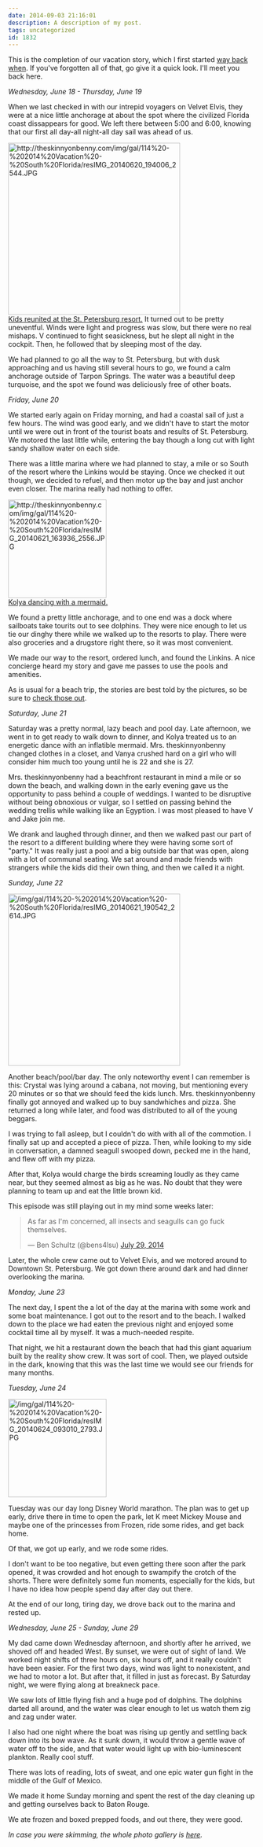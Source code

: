 ```yaml
---
date: 2014-09-03 21:16:01
description: A description of my post.
tags: uncategorized
id: 1832
---
```

This is the completion of our vacation story, which I first started <a href="http://theskinnyonbenny.com/blog2/archives/1813">way back when</a>.  If you've forgotten all of that, go give it a quick look.  I'll meet you back here.

<em>Wednesday, June 18 - Thursday, June 19</em>

When we last checked in with our intrepid voyagers on Velvet Elvis, they were at a nice little anchorage at about the spot where the civilized Florida coast dissappears for good.  We left there between 5:00 and 6:00, knowing that our first all day-all night-all day sail was ahead of us.
<!--more-->

<a class="lightview alignright" href="http://theskinnyonbenny.com/img/gal/114%20-%202014%20Vacation%20-%20South%20Florida/resIMG_20140620_194006_2544.JPG" data-lightview-caption="Kids reunited at the St. Petersburg resort." data-lightview-group="group1"><img src="http://theskinnyonbenny.com/img/gal/114%20-%202014%20Vacation%20-%20South%20Florida/resIMG_20140620_194006_2544.JPG" alt="http://theskinnyonbenny.com/img/gal/114%20-%202014%20Vacation%20-%20South%20Florida/resIMG_20140620_194006_2544.JPG" width="350px"><br><span class="caption alignleft">Kids reunited at the St. Petersburg resort.</span></a>
It turned out to be pretty uneventful.  Winds were light and progress was slow, but there were no real mishaps.  V continued to fight seasickness, but he slept all night in the cockpit.  Then, he followed that by sleeping most of the day.

We had planned to go all the way to St. Petersburg, but with dusk approaching and us having still several hours to go, we found a calm anchorage outside of Tarpon Springs.  The water was a beautiful deep turquoise, and the spot we found was deliciously free of other boats.

<em>Friday, June 20</em>

We started early again on Friday morning, and had a coastal sail of just a few hours.  The wind was good early, and we didn't have to start the motor until we were out in front of the tourist boats and results of St. Petersburg.  We motored the last little while, entering the bay though a long cut with light sandy shallow water on each side.  

There was a little marina where we had planned to stay, a mile or so South of the resort where the Linkins would be staying.  Once we checked it out though, we decided to refuel, and then motor up the bay and just anchor even closer.  The marina really had nothing to offer.

<a class="lightview alignright" href="http://theskinnyonbenny.com/img/gal/114%20-%202014%20Vacation%20-%20South%20Florida/resIMG_20140621_163936_2556.JPG" data-lightview-caption="Kolya dancing with a mermaid." data-lightview-group="group1"><img src="http://theskinnyonbenny.com/img/gal/114%20-%202014%20Vacation%20-%20South%20Florida/resIMG_20140621_163936_2556.JPG" alt="http://theskinnyonbenny.com/img/gal/114%20-%202014%20Vacation%20-%20South%20Florida/resIMG_20140621_163936_2556.JPG" width="200px"><br><span class="caption alignleft">Kolya dancing with a mermaid.</span></a>

We found a pretty little anchorage, and to one end was a dock where sailboats take tourits out to see dolphins.  They were nice enough to let us tie our dinghy there while we walked up to the resorts to play.  There were also groceries and a drugstore right there, so it was most convenient.

We made our way to the resort, ordered lunch, and found the Linkins.  A nice concierge heard my story and gave me passes to use the pools and amenities.

As is usual for a beach trip, the stories are best told by the pictures, so be sure to <a href="http://theskinnyonbenny.com/pg4.php?spgmGal=114%20-%202014%20Vacation%20-%20South%20Florida">check those out</a>.

<em>Saturday, June 21</em>

Saturday was a pretty normal, lazy beach and pool day.  Late afternoon, we went in to get ready to walk down to dinner, and Kolya treated us to an energetic dance with an inflatible mermaid.  Mrs. theskinnyonbenny changed clothes in a closet, and Vanya crushed hard on a girl who will consider him much too young until he is 22 and she is 27.

Mrs. theskinnyonbenny had a beachfront restaurant in mind a mile or so down the beach, and walking down in the early evening gave us the opportunity to pass behind a couple of weddings.  I wanted to be disruptive without being obnoxious or vulgar, so I settled on passing behind the wedding trellis while walking like an Egyption.  I was most pleased to have V and Jake join me.

We drank and laughed through dinner, and then we walked past our part of the resort to a different building where they were having some sort of "party."  It was really just a pool and a big outside bar that was open, along with a lot of communal seating.  We sat around and made friends with strangers while the kids did their own thing, and then we called it a night.

<em>Sunday, June 22</em>

<a class="lightview alignright" href="/img/gal/114%20-%202014%20Vacation%20-%20South%20Florida/resIMG_20140621_190542_2614.JPG" data-lightview-caption="" data-lightview-group="group1"><img src="/img/gal/114%20-%202014%20Vacation%20-%20South%20Florida/resIMG_20140621_190542_2614.JPG" alt="/img/gal/114%20-%202014%20Vacation%20-%20South%20Florida/resIMG_20140621_190542_2614.JPG" width="350px"><br><span class="caption alignleft"></span></a>

Another beach/pool/bar day.  The only noteworthy event I can remember is this:  Crystal was lying around a cabana, not moving, but mentioning every 20 minutes or so that we should feed the kids lunch.  Mrs. theskinnyonbenny finally got annoyed and walked up to buy sandwhiches and pizza.  She returned a long while later, and food was distributed to all of the young beggars.

I was trying to fall asleep, but I couldn't do with with all of the commotion.  I finally sat up and accepted a piece of pizza.  Then, while looking to my side in conversation, a damned seagull swooped down, pecked me in the hand, and flew off with my pizza.  

After that, Kolya would charge the birds screaming loudly as they came near, but they seemed almost as big as he was.  No doubt that they were planning to team up and eat the little brown kid.

This episode was still playing out in my mind some weeks later:

<blockquote class="twitter-tweet" lang="en"><p>As far as I&#39;m concerned, all insects and seagulls can go fuck themselves.</p>&mdash; Ben Schultz (@bens4lsu) <a href="https://twitter.com/bens4lsu/statuses/494176063228878848">July 29, 2014</a></blockquote>
<script async src="//platform.twitter.com/widgets.js" charset="utf-8"></script>

Later, the whole crew came out to Velvet Elvis, and we motored around to Downtown St. Petersburg.  We got down there around dark and had dinner overlooking the marina.

<em>Monday, June 23</em>

The next day, I spent the a lot of the day at the marina with some work and some boat maintenance.  I got out to the resort and to the beach.  I walked down to the place we had eaten the previous night and enjoyed some cocktail time all by myself.  It was a much-needed respite.

That night, we hit a restaurant down the beach that had this giant aquarium built by the reality show crew.  It was sort of cool.  Then, we played outside in the dark, knowing that this was the last time we would see our friends for many months.

<em>Tuesday, June 24</em>

<a class="lightview alignright" href="/img/gal/114%20-%202014%20Vacation%20-%20South%20Florida/resIMG_20140624_093010_2793.JPG" data-lightview-caption="" data-lightview-group="group1"><img src="/img/gal/114%20-%202014%20Vacation%20-%20South%20Florida/resIMG_20140624_093010_2793.JPG" alt="/img/gal/114%20-%202014%20Vacation%20-%20South%20Florida/resIMG_20140624_093010_2793.JPG" width="200px"><br><span class="caption alignleft"></span></a>

Tuesday was our day long Disney World marathon.  The plan was to get up early, drive there in time to open the park, let K meet Mickey Mouse and maybe one of the princesses from Frozen, ride some rides, and get back home.

Of that, we got up early, and we rode some rides.

I don't want to be too negative, but even getting there soon after the park opened, it was crowded and hot enough to swampify the crotch of the shorts.  There were definitely some fun moments, especially for the kids, but I have no idea how people spend day after day out there.

At the end of our long, tiring day, we drove back out to the marina and rested up.

<em>Wednesday, June 25 - Sunday, June 29</em>

My dad came down Wednesday afternoon, and shortly after he arrived, we shoved off and headed West.  By sunset, we were out of sight of land. We worked night shifts of three hours on, six hours off, and it really couldn't have been easier.  For the first two days, wind was light to nonexistent, and we had to motor a lot.  But after that, it filled in just as forecast.  By Saturday night, we were flying along at breakneck pace.

We saw lots of little flying fish and a huge pod of dolphins.  The dolphins darted all around, and the water was clear enough to let us watch them zig and zag under water.

I also had one night where the boat was rising up gently and settling back down into its bow wave.  As it sunk down, it would throw a gentle wave of water off to the side, and that water would light up with bio-luminescent plankton.  Really cool stuff.

There was lots of reading, lots of sweat, and one epic water gun fight in the middle of the Gulf of Mexico.  

We made it home Sunday morning and spent the rest of the day cleaning up and getting ourselves back to Baton Rouge.

We ate frozen and boxed prepped foods, and out there, they were good.  

<em>In case you were skimming, the whole photo gallery is <a href="http://theskinnyonbenny.com/pg4.php?spgmGal=114%20-%202014%20Vacation%20-%20South%20Florida">here</a>.

